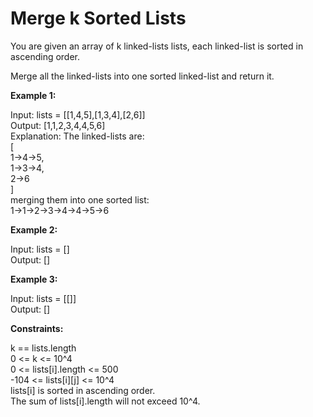 # Merge k Sorted Lists

You are given an array of k linked-lists lists, each linked-list is sorted in ascending order.

Merge all the linked-lists into one sorted linked-list and return it.



**Example 1:**

Input: lists = [[1,4,5],[1,3,4],[2,6]]  
Output: [1,1,2,3,4,4,5,6]  
Explanation: The linked-lists are:  
[  
1->4->5,  
1->3->4,  
2->6  
]  
merging them into one sorted list:  
1->1->2->3->4->4->5->6

**Example 2:**

Input: lists = []  
Output: []

**Example 3:**

Input: lists = [[]]  
Output: []


**Constraints:**

k == lists.length  
0 <= k <= 10^4  
0 <= lists[i].length <= 500  
-104 <= lists[i][j] <= 10^4  
lists[i] is sorted in ascending order.  
The sum of lists[i].length will not exceed 10^4.  